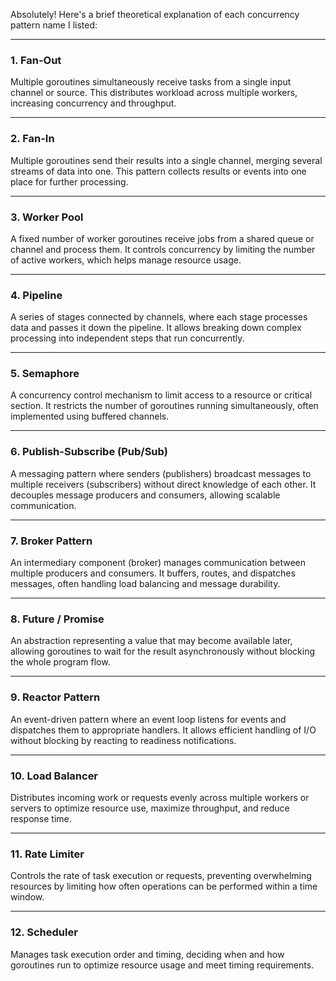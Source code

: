 Absolutely! Here's a brief theoretical explanation of each concurrency pattern name I listed:

---

### 1. Fan-Out

Multiple goroutines simultaneously receive tasks from a single input channel or source. This distributes workload across multiple workers, increasing concurrency and throughput.

---

### 2. Fan-In

Multiple goroutines send their results into a single channel, merging several streams of data into one. This pattern collects results or events into one place for further processing.

---

### 3. Worker Pool

A fixed number of worker goroutines receive jobs from a shared queue or channel and process them. It controls concurrency by limiting the number of active workers, which helps manage resource usage.

---

### 4. Pipeline

A series of stages connected by channels, where each stage processes data and passes it down the pipeline. It allows breaking down complex processing into independent steps that run concurrently.

---

### 5. Semaphore

A concurrency control mechanism to limit access to a resource or critical section. It restricts the number of goroutines running simultaneously, often implemented using buffered channels.

---

### 6. Publish-Subscribe (Pub/Sub)

A messaging pattern where senders (publishers) broadcast messages to multiple receivers (subscribers) without direct knowledge of each other. It decouples message producers and consumers, allowing scalable communication.

---

### 7. Broker Pattern

An intermediary component (broker) manages communication between multiple producers and consumers. It buffers, routes, and dispatches messages, often handling load balancing and message durability.

---

### 8. Future / Promise

An abstraction representing a value that may become available later, allowing goroutines to wait for the result asynchronously without blocking the whole program flow.

---

### 9. Reactor Pattern

An event-driven pattern where an event loop listens for events and dispatches them to appropriate handlers. It allows efficient handling of I/O without blocking by reacting to readiness notifications.

---

### 10. Load Balancer

Distributes incoming work or requests evenly across multiple workers or servers to optimize resource use, maximize throughput, and reduce response time.

---

### 11. Rate Limiter

Controls the rate of task execution or requests, preventing overwhelming resources by limiting how often operations can be performed within a time window.

---

### 12. Scheduler

Manages task execution order and timing, deciding when and how goroutines run to optimize resource usage and meet timing requirements.

